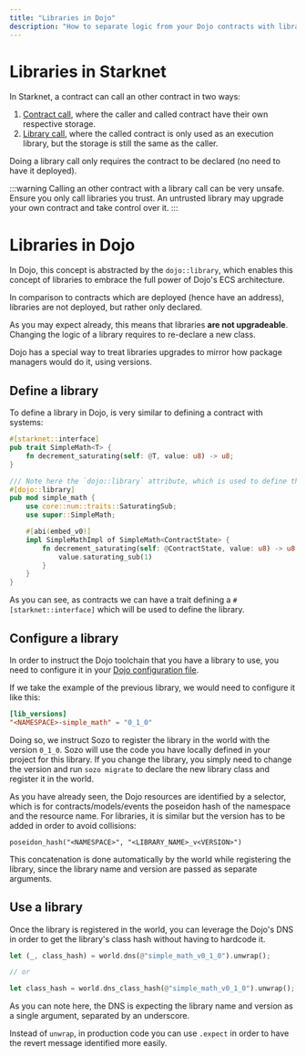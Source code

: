```yaml
---
title: "Libraries in Dojo"
description: "How to separate logic from your Dojo contracts with libraries"
---
```


# Libraries in Starknet

In Starknet, a contract can call an other contract in two ways:

1. [Contract call](https://www.starknet.io/cairo-book/ch102-02-interacting-with-another-contract.html?highlight=contract%20call#interacting-with-another-contract), where the caller and called contract have their own respective storage.
2. [Library call](https://www.starknet.io/cairo-book/ch102-03-executing-code-from-another-class.html?highlight=library%20call#library-calls), where the called contract is only used as an execution library, but the storage is still the same as the caller.

Doing a library call only requires the contract to be declared (no need to have it deployed).

:::warning
Calling an other contract with a library call can be very unsafe. Ensure you only call libraries you trust. An untrusted library may upgrade your own contract and take control over it.
:::

# Libraries in Dojo

In Dojo, this concept is abstracted by the `dojo::library`, which enables this concept of libraries to embrace the full power of Dojo's ECS architecture.

In comparison to contracts which are deployed (hence have an address), libraries are not deployed, but rather only declared.

As you may expect already, this means that libraries **are not upgradeable**. Changing the logic of a library requires to re-declare a new class.

Dojo has a special way to treat libraries upgrades to mirror how package managers would do it, using versions.

## Define a library

To define a library in Dojo, is very similar to defining a contract with systems:

```rust
#[starknet::interface]
pub trait SimpleMath<T> {
    fn decrement_saturating(self: @T, value: u8) -> u8;
}

/// Note here the `dojo::library` attribute, which is used to define the library.
#[dojo::library]
pub mod simple_math {
    use core::num::traits::SaturatingSub;
    use super::SimpleMath;

    #[abi(embed_v0)]
    impl SimpleMathImpl of SimpleMath<ContractState> {
        fn decrement_saturating(self: @ContractState, value: u8) -> u8 {
            value.saturating_sub(1)
        }
    }
}
```

As you can see, as contracts we can have a trait defining a `#[starknet::interface]` which will be used to define the library.

## Configure a library

In order to instruct the Dojo toolchain that you have a library to use, you need to configure it in your [Dojo configuration file](/framework/configuration/index.md#project-manifest).

If we take the example of the previous library, we would need to configure it like this:

```toml
[lib_versions]
"<NAMESPACE>-simple_math" = "0_1_0"
```

Doing so, we instruct Sozo to register the library in the world with the version `0_1_0`. Sozo will use the code you have locally defined in your project for this library. If you change the library, you simply need to change the version and run `sozo migrate` to declare the new library class and register it in the world.

As you have already seen, the Dojo resources are identified by a selector, which is for contracts/models/events the poseidon hash of the namespace and the resource name. For libraries, it is similar but the version has to be added in order to avoid collisions:

```
poseidon_hash("<NAMESPACE>", "<LIBRARY_NAME>_v<VERSION>")
```

This concatenation is done automatically by the world while registering the library, since the library name and version are passed as separate arguments.

## Use a library

Once the library is registered in the world, you can leverage the Dojo's DNS in order to get the library's class hash without having to hardcode it.

```rust
let (_, class_hash) = world.dns(@"simple_math_v0_1_0").unwrap();

// or

let class_hash = world.dns_class_hash(@"simple_math_v0_1_0").unwrap();
```

As you can note here, the DNS is expecting the library name and version as a single argument, separated by an underscore.

Instead of `unwrap`, in production code you can use `.expect` in order to have the revert message identified more easily.
